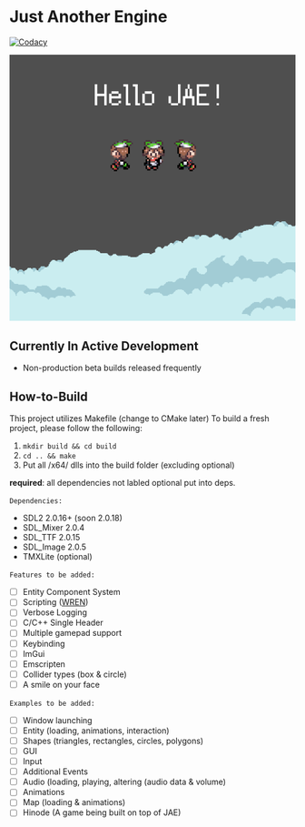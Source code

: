 
# Just Another Engine

[![Codacy](https://app.codacy.com/project/badge/Grade/67346cc33a5e479495c5f9d87cd29cde)](https://www.codacy.com/gh/inohime/JAE/dashboard?utm_source=github.com&amp;utm_medium=referral&amp;utm_content=inohime/JAE&amp;utm_campaign=Badge_Grade)

![Example Image](example/assets/JAE_Test_Image.png)

## Currently In Active Development
  - Non-production beta builds released frequently

## How-to-Build
  This project utilizes Makefile (change to CMake later)
  To build a fresh project, please follow the following:
  1. `mkdir build && cd build`
  2. `cd .. && make`
  3. Put all /x64/ dlls into the build folder (excluding optional)
  
  **required**: all dependencies not labled optional put into deps.
  

`Dependencies:`
  - SDL2 2.0.16+ (soon 2.0.18)
  - SDL_Mixer 2.0.4
  - SDL_TTF 2.0.15
  - SDL_Image 2.0.5
  - TMXLite (optional)

`Features to be added:`
  - [ ] Entity Component System
  - [ ] Scripting ([WREN](https://www.wren.io))
  - [ ] Verbose Logging
  - [ ] C/C++ Single Header
  - [ ] Multiple gamepad support
  - [ ] Keybinding 
  - [ ] ImGui
  - [ ] Emscripten
  - [ ] Collider types (box & circle)
  - [ ] A smile on your face

`Examples to be added:`
  - [ ] Window launching
  - [ ] Entity (loading, animations, interaction)
  - [ ] Shapes (triangles, rectangles, circles, polygons)
  - [ ] GUI 
  - [ ] Input 
  - [ ] Additional Events
  - [ ] Audio (loading, playing, altering (audio data & volume) 
  - [ ] Animations
  - [ ] Map (loading & animations)
  - [ ] Hinode (A game being built on top of JAE)
